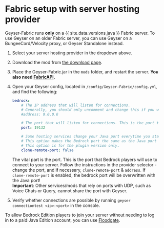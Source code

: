 
# Fabric setup with server hosting provider

<div class="alert alert-warning" role="alert">
	Geyser-Fabric runs <b>only</b> on a {{ site.data.versions.java }} Fabric server.   
To use Geyser on an older Fabric server, you can use Geyser on a BungeeCord/Velocity proxy, or Geyser Standalone instead. 
 </div>

1. Select your server hosting provider in the dropdown above.
2. Download the mod from [the download page](https://download.geysermc.org/v2/projects/geyser/versions/latest/builds/latest/downloads/fabric).
3. Place the Geyser-Fabric.jar in the `mods` folder, and restart the server. **You also need [FabricAPI](https://modrinth.com/mod/fabric-api).**
4. Open your Geyser config, located in `/config/Geyser-Fabric/config.yml`, and find the following:

    ```yaml
    bedrock: 
        # The IP address that will listen for connections. 
        # Generally, you should only uncomment and change this if you want to limit what IPs can connect to your server. 
        #address: 0.0.0.0 

        # The port that will listen for connections. This is the port that Bedrock players will use to connect to your server.
        port: 19132 

        # Some hosting services change your Java port everytime you start the server and require the same port to be used for Bedrock. 
        # This option makes the Bedrock port the same as the Java port every time you start the server. 
        # This option is for the plugin version only. 
        clone-remote-port: false 
    ``` 
    The vital part is the port. This is the port that Bedrock players will use to connect to your server. 
    Follow the instructions in the provider selector - change the port, and if necessary, `clone-remote-port` & `address`.
    If `clone-remote-port` is enabled, the bedrock port will be overwritten with the Java port!   
    **Important**: Other services/mods that rely on ports with UDP, such as Voice Chats or Query, cannot share the port with Geyser.
 
5. Verify whether connections are possible by running `geyser connectiontest <ip>:<port>` in the console.

<div class="alert alert-info" role="alert">
    To allow Bedrock Edition players to join your server without needing to log in to a paid Java Edition account, you can use <a href="/floodgate/setup/">Floodgate</a>.
</div>
